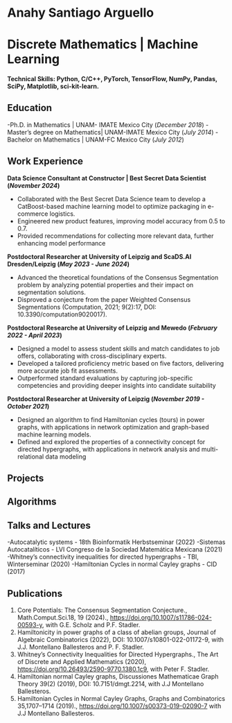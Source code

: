 # Anahy Santiago Arguello
# Discrete Mathematics | Machine Learning

#### Technical Skills: Python, C/C++, PyTorch, TensorFlow, NumPy, Pandas, SciPy, Matplotlib, sci-kit-learn.

## Education
-Ph.D. in Mathematics | UNAM- IMATE Mexico City (_December 2018_)
-Master’s degree on Mathematics| UNAM-IMATE Mexico City (_July 2014_)
-Bachelor on Mathematics | UNAM-FC Mexico City (_July 2012_)

## Work Experience
**Data Science Consultant at Constructor | Best Secret Data Scientist (_November 2024_)**
- Collaborated with the Best Secret Data Science team to develop a CatBoost-based machine learning model to optimize packaging in e-commerce logistics.
- Engineered new product features, improving model accuracy from 0.5 to 0.7.
- Provided recommendations for collecting more relevant data, further enhancing model performance

**Postdoctoral Researcher at University of Leipzig and ScaDS.AI Dresden/Leipzig (_May 2023 - June 2024_)**
- Advanced the theoretical foundations of the Consensus Segmentation problem by analyzing potential properties and their impact on segmentation solutions.
- Disproved a conjecture from the paper Weighted Consensus Segmentations (Computation, 2021; 9(2):17, DOI: 10.3390/computation9020017).

**Postdoctoral Researche at University of Leipzig and Mewedo (_February 2022 - April 2023_)**
- Designed a model to assess student skills and match candidates to job offers, collaborating with cross-disciplinary experts.
- Developed a tailored proficiency metric based on five factors, delivering more accurate job fit assessments.
- Outperformed standard evaluations by capturing job-specific competencies and providing deeper insights into candidate suitability

**Postdoctoral Researcher at  University of Leipzig (_November 2019 - October 2021_)**
- Designed an algorithm to find Hamiltonian cycles (tours) in power graphs, with applications in network optimization and graph-based machine learning models.
- Defined and explored the properties of a connectivity concept for directed hypergraphs, with applications in network analysis and multi-relational data modeling

## Projects

## Algorithms

## Talks and Lectures
-Autocatalytic systems - 18th Bioinformatik Herbstseminar (2022)
-Sistemas Autocatalíticos - LVI Congreso de la Sociedad Matemática Mexicana (2021)
-Whitney’s connectivity inequalities for directed hypergraphs - TBI, Winterseminar (2020)
-Hamiltonian Cycles in normal Cayley graphs - CID (2017)

## Publications
1. Core Potentials: The Consensus Segmentation Conjecture., Math.Comput.Sci.18, 19 (2024)., https://doi.org/10.1007/s11786-024-00593-y, with G.E. Scholz and P.F. Stadler.
2. Hamiltonicity in power graphs of a class of abelian groups, Journal of Algebraic Combinatorics (2022), DOI: 10.1007/s10801-022-01172-9, with J.J. Montellano Ballesteros and P. F. Stadler.
3.  Whitney’s Connectivity Inequalities for Directed Hypergraphs., The Art of Discrete and Applied Mathematics (2020), https://doi.org/10.26493/2590-9770.1380.1c9, with Peter F. Stadler.
4.  Hamiltonian normal Cayley graphs, Discussiones Mathematicae Graph Theory 39(2) (2019), DOI: 10.7151/dmgt.2214, with J.J Montellano Ballesteros.
5.  Hamiltonian Cycles in Normal Cayley Graphs, Graphs and Combinatorics 35,1707–1714 (2019)., https://doi.org/10.1007/s00373-019-02090-7 with J.J Montellano Ballesteros.
